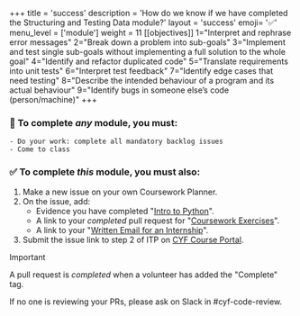 +++
title = 'success'
description = 'How do we know if we have completed the Structuring and Testing Data module?'
layout = 'success'
emoji= '✅'
menu_level = ['module']
weight = 11
[[objectives]]
1="Interpret and rephrase error messages"
2="Break down a problem into sub-goals"
3="Implement and test single sub-goals without implementing a full solution to the whole goal"
4="Identify and refactor duplicated code"
5="Translate requirements into unit tests"
6="Interpret test feedback"
7="Identify edge cases that need testing"
8="Describe the intended behaviour of a program and its actual behaviour"
9="Identify bugs in someone else’s code (person/machine)"
+++

### 💯 To complete _any_ module, you must:

```objectives
- Do your work: complete all mandatory backlog issues
- Come to class
```

### ✅ To complete _this_ module, you must also:

1. Make a new issue on your own Coursework Planner.
1. On the issue, add:
    - Evidence you have completed "[Intro to Python](https://github.com/CodeYourFuture/Module-Structuring-and-Testing-Data/issues/21)".
    - A link to your _completed_ pull request for "[Coursework Exercises](https://github.com/CodeYourFuture/Module-Structuring-and-Testing-Data/issues/6)".
    - A link to your "[Written Email for an Internship](https://github.com/CodeYourFuture/Module-Structuring-and-Testing-Data/issues/20)".
1. Submit the issue link to step 2 of ITP on [CYF Course Portal](https://application-process.codeyourfuture.io/).

> [!IMPORTANT]
> A pull request is _completed_ when a volunteer has added the "Complete" tag.
>
> If no one is reviewing your PRs, please ask on Slack in #cyf-code-review.
